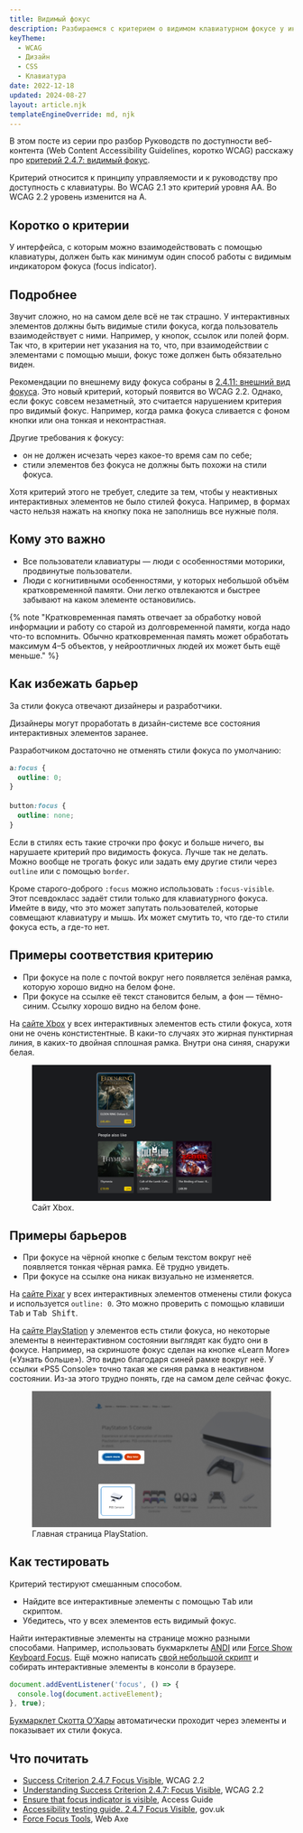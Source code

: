 ```yaml
---
title: Видимый фокус
description: Разбираемся с критерием о видимом клавиатурном фокусе у интерактивных элементов.
keyTheme:
  - WCAG
  - Дизайн
  - CSS
  - Клавиатура
date: 2022-12-18
updated: 2024-08-27
layout: article.njk
templateEngineOverride: md, njk
---
```


В этом посте из серии про разбор Руководств по доступности веб-контента (Web Content Accessibility Guidelines, коротко WCAG) расскажу про [критерий 2.4.7: видимый фокус](https://www.w3.org/WAI/WCAG22/Understanding/focus-visible.html).

Критерий относится к принципу управляемости и к руководству про доступность с клавиатуры. Во WCAG 2.1 это критерий уровня AA. Во WCAG 2.2 уровень изменится на A.

## Коротко о критерии

У интерфейса, с которым можно взаимодействовать с помощью клавиатуры, должен быть как минимум один способ работы с видимым индикатором фокуса (focus indicator).

## Подробнее

Звучит сложно, но на самом деле всё не так страшно. У интерактивных элементов должны быть видимые стили фокуса, когда пользователь взаимодействует с ними. Например, у кнопок, ссылок или полей форм. Так что, в критерии нет указания на то, что, при взаимодействии с элементами с помощью мыши, фокус тоже должен быть обязательно виден.

Рекомендации по внешнему виду фокуса собраны в [2.4.11: внешний вид фокуса](/ru/articles/wcag-focus-appearance/). Это новый критерий, который появится во WCAG 2.2. Однако, если фокус совсем незаметный, это считается нарушением критерия про видимый фокус. Например, когда рамка фокуса сливается с фоном кнопки или она тонкая и неконтрастная.

Другие требования к фокусу:

- он не должен исчезать через какое-то время сам по себе;
- стили элементов без фокуса не должны быть похожи на стили фокуса.

Хотя критерий этого не требует, следите за тем, чтобы у неактивных интерактивных элементов не было стилей фокуса. Например, в формах часто нельзя нажать на кнопку пока не заполнишь все нужные поля.

## Кому это важно

- Все пользователи клавиатуры — люди с особенностями моторики, продвинутые пользователи.
- Люди с когнитивными особенностями, у которых небольшой объём кратковременной памяти. Они легко отвлекаются и быстрее забывают на каком элементе остановились.

{% note "Кратковременная память отвечает за обработку новой информации и работу со старой из долговременной памяти, когда надо что-то вспомнить. Обычно кратковременная память может обработать максимум 4–5 объектов, у нейроотличных людей их может быть ещё меньше." %}

## Как избежать барьер

За стили фокуса отвечают дизайнеры и разработчики.

Дизайнеры могут проработать в дизайн-системе все состояния интерактивных элементов заранее.

Разработчиком достаточно не отменять стили фокуса по умолчанию:

```css
a:focus {
  outline: 0;
}

button:focus {
  outline: none;
}
```

Если в стилях есть такие строчки про фокус и больше ничего, вы нарушаете критерий про видимость фокуса. Лучше так не делать. Можно вообще не трогать фокус или задать ему другие стили через `outline` или с помощью `border`.

Кроме старого-доброго `:focus` можно использовать `:focus-visible`. Этот псевдокласс задаёт стили только для клавиатурного фокуса. Имейте в виду, что это может запутать пользователей, которые совмещают клавиатуру и мышь. Их может смутить то, что где-то стили фокуса есть, а где-то нет.

## Примеры соответствия критерию

- При фокусе на поле с почтой вокруг него появляется зелёная рамка, которую хорошо видно на белом фоне.
- При фокусе на ссылке её текст становится белым, а фон — тёмно-синим. Ссылку хорошо видно на белом фоне.

На [сайте Xbox](https://www.xbox.com/en-us/) у всех интерактивных элементов есть стили фокуса, хотя они не очень констистентные. В каки-то случаях это жирная пунктирная линия, в каких-то двойная сплошная рамка. Внутри она синяя, снаружи белая.

<figure class="article__image">
  <img
    class="article__image-item"
    src="images/xbox-site.png"
    alt="В фокусе ссылка на Elden Ring Deluxe Edition. Видна цена и скидка в 20%. После ссылки в фокусе идёт блок с похожими играми — Thymesia, Cult Lamb, Isaac, Diablo 2 и другими."
  >
  <figcaption class="article__image-caption">
    Сайт Xbox.
  </figcaption>
</figure>

## Примеры барьеров

- При фокусе на чёрной кнопке с белым текстом вокруг неё появляется тонкая чёрная рамка. Её трудно увидеть.
- При фокусе на ссылке она никак визуально не изменяется.

На [сайте Pixar](https://www.pixar.com/) у всех интерактивных элементов отменены стили фокуса и используется `outline: 0`. Это можно проверить с помощью клавиши <kbd>Tab</kbd> и <kbd>Tab Shift</kbd>.

На [сайте PlayStation](https://www.playstation.com/en-us/) у элементов есть стили фокуса, но некоторые элементы в неинтерактивном состоянии выглядят как будто они в фокусе. Например, на скриншоте фокус сделан на кнопке «Learn More» («Узнать больше»). Это видно благодаря синей рамке вокруг неё. У ссылки «PS5 Console» точно такая же синяя рамка в неактивном состоянии. Из-за этого трудно понять, где на самом деле сейчас фокус.

<figure class="article__image">
  <img
    class="article__image-item"
    src="images/playstation-site.png"
    alt="Одинаковые стили у кнопки в фокусе и ссылки без фокуса."
   >
  <figcaption class="article__image-caption">
    Главная страница PlayStation.
  </figcaption>
</figure>

## Как тестировать

Критерий тестируют смешанным способом.

- Найдите все интерактивные элементы с помощью <kbd>Tab</kbd> или скриптом.
- Убедитесь, что у всех элементов есть видимый фокус.

Найти интерактивные элементы на странице можно разными способами. Например, использовать букмарклеты [ANDI](https://www.ssa.gov/accessibility/andi/help/install.html) или [Force Show Keyboard Focus](https://pauljadam.com/bookmarklets/focus.html). Ещё можно написать [свой небольшой скрипт](https://codepen.io/svinkle/pen/WgYRxq/) и собирать интерактивные элементы в консоли в браузере.

```js
document.addEventListener('focus', () => {
  console.log(document.activeElement);
}, true);
```

[Букмарклет Скотта О’Хары](https://codepen.io/scottohara/pen/QBwJyw?editors=0010) автоматически проходит через элементы и показывает их стили фокуса.

## Что почитать

- [Success Criterion 2.4.7 Focus Visible](https://www.w3.org/TR/WCAG22/#focus-visible), WCAG 2.2
- [Understanding Success Criterion 2.4.7: Focus Visible](https://www.w3.org/WAI/WCAG22/Understanding/focus-visible.html), WCAG 2.2
- [Ensure that focus indicator is visible](https://www.accessguide.io/guide/focus-indicator/), Access Guide
- [Accessibility testing guide. 2.4.7 Focus Visible](https://github.com/alphagov/wcag-primer/wiki/2.4.7/), gov.uk
- [Force Focus Tools](https://www.webaxe.org/force-focus-tools/), Web Axe
